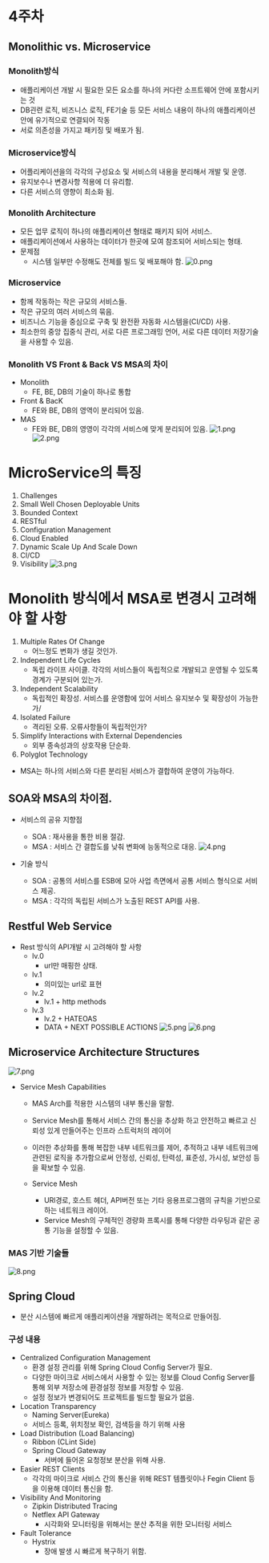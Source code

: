 # 4주차

## Monolithic vs. Microservice
### Monolith방식
- 애플리케이션 개발 시 필요한 모든 요소를 하나의 커다란 소프트웨어 안에 포함시키는 것
- DB괸련 로직, 비즈니스 로직, FE기술 등 모든 서비스 내용이 하나의 애플리케이션 안에 유기적으로 연결되어 작동
- 서로 의존성을 가지고 패키징 및 배포가 됨.

### Microservice방식
- 어플리케이션을의 각각의 구성요소 및 서비스의 내용을 분리해서 개발 및 운영.
- 유지보수나 변경사항 적용에 더 유리함.
- 다른 서비스의 영향이 최소화 됨.

### Monolith Architecture
- 모든 업무 로직이 하나의 애플리케이션 형태로 패키지 되어 서비스.
- 애플리케이션에서 사용하는 데이터가 한곳에 모여 참조되어 서비스되는 형태.
- 문제점
    - 시스템 일부만 수정해도 전체를 빌드 및 배포해야 함.
![0.png](../조건희/img/0.png)

### Microservice
- 함께 작동하는 작은 규모의 서비스들.
- 작은 규모의 여러 서비스의 묶음.
- 비즈니스 기능을 중심으로 구축 및 완전환 자동화 시스템을(CI/CD) 사용.
- 최소한의 중앙 집중식 관리, 서로 다른 프로그래밍 언어, 서로 다른 데이터 저장기술을 사용할 수 있음.

### Monolith VS Front & Back VS MSA의 차이
- Monolith
    - FE, BE, DB의 기술이 하나로 통합
- Front & BacK
    - FE와 BE, DB의 영역이 분리되어 있음.
- MAS
    - FE와 BE, DB의 영영이 각각의 서비스에 맞게 분리되어 있음.
![1.png](../조건희/img/1.png)
![2.png](../조건희/img/2.png)

# MicroService의 특징
1. Challenges
2. Small Well Chosen Deployable Units
3. Bounded Context
4. RESTful
5. Configuration Management
6. Cloud Enabled
7. Dynamic Scale Up And Scale Down
8. CI/CD
9. Visibility
![3.png](../조건희/img/3.png)

# Monolith 방식에서 MSA로 변경시 고려해야 할 사항 
1. Multiple Rates Of Change
    - 어느정도 변화가 생길 것인가.
2. Independent Life Cycles
    - 독립 라이프 사이클. 각각의 서비스들이 독립적으로 개발되고 운영될 수 있도록 경계가 구분되어 있는가.
3. Independent Scalability
    - 독립적인 확장성. 서비스를 운영함에 있어 서비스 유지보수 및 확장성이 가능한가/
4. Isolated Failure
    - 격리된 오류. 오류사항들이 독립적인가?
5. Simplify Interactions with External Dependencies
    - 외부 종속성과의 상호작용 단순화.
6. Polyglot Technology

- MSA는 하나의 서비스와 다른 분리된 서비스가 결합하여 운영이 가능하다.

## SOA와 MSA의 차이점.
- 서비스의 공유 지향점
    - SOA : 재사용을 통한 비용 절감.
    - MSA : 서비스 간 결합도를 낮춰 변화에 능동적으로 대응.
    ![4.png](../조건희/img/4.png)

- 기술 방식
    - SOA : 공통의 서비스를 ESB에 모아 사업 측면에서 공통 서비스 형식으로 서비스 제공.
    - MSA : 각각의 독립된 서비스가 노출된 REST API를 사용.

## Restful Web Service
- Rest 방식의 API개발 시 고려해야 할 사항
    - lv.0
        - url만 매핑한 상태.
    - lv.1
        - 의미있는 url로 표현
    - lv.2
        - lv.1 + http methods
    - lv.3
        - lv.2 + HATEOAS
        - DATA + NEXT POSSIBLE ACTIONS
    ![5.png](../조건희/img/5.png)
    ![6.png](../조건희/img/6.png)

## Microservice Architecture Structures
![7.png](../조건희/img/7.png)

- Service Mesh Capabilities
    - MAS Arch를 적용한 시스템의 내부 통신을 말함.
    - Service Mesh를 통해서 서비스 간의 통신을 추상화 하고 안전하고 빠르고 신뢰성 있게 만들어주는 인프라 스트럭처의 레이어
    - 이러한 추상화를 통해 복잡한 내부 네트워크를 제어, 추적하고 내부 네트워크에 관련된 로직을 추가함으로써 안정성, 신뢰성, 탄력성, 표준성, 가시성, 보안성 등을 확보할 수 있음.

    - Service Mesh
        - URl경로, 호스트 헤더, API버전 또는 기타 응용프로그램의 규칙을 기반으로 하는 네트워크 레이어.
        - Service Mesh의 구체적인 경량화 프록시를 통해 다양한 라우팅과 같은 공통 기능을 설정할 수 있음.

### MAS 기반 기술들
![8.png](../조건희/img/8.png)

## Spring Cloud
- 분산 시스템에 빠르게 애플리케이션을 개발하려는 목적으로 만들어짐.

### 구성 내용
- Centralized Configuration Management
    - 환경 설정 관리를 위해 Spring Cloud Config Server가 필요. 
    - 다양한 마이크로 서비스에서 사용할 수 있는 정보를 Cloud Config Server를 통해 외부 저장소에 환경설정 정보를 저장할 수 있음.
    - 설정 정보가 변경되어도 프로젝트를 빌드할 필요가 없음.
- Location Transparency
    - Naming Server(Eureka)
    - 서비스 등록, 위치정보 확인, 검색등을 하기 위해 사용
- Load Distribution (Load Balancing)
    - Ribbon (CLint Side)
    - Spring Cloud Gateway
        - 서버에 들어온 요청정보 분산을 위해 사용.
- Easier REST Clients
    - 각각의 마이크로 서비스 간의 통신을 위해 REST 템플릿이나 Fegin Client 등을 이용해 데이터 통신을 함.
- Visibility And Monitoring
    - Zipkin Distributed Tracing
    - Netflex API Gateway
        - 시각화와 모니터링을 위해서는 분산 추적을 위한 모니터링 서비스
- Fault Tolerance
    - Hystrix
        - 장애 발생 시 빠르게 복구하기 위함.